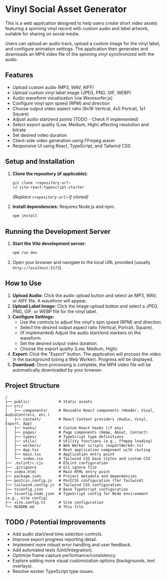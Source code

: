 # Vinyl Social Asset Generator

This is a web application designed to help users create short video assets featuring a spinning vinyl record with custom audio and label artwork, suitable for sharing on social media.

Users can upload an audio track, upload a custom image for the vinyl label, and configure animation settings. The application then generates and downloads an MP4 video file of the spinning vinyl synchronized with the audio.

## Features

*   Upload custom audio (MP3, WAV, AIFF)
*   Upload custom vinyl label image (JPEG, PNG, GIF, WEBP)
*   Audio waveform visualization (via Wavesurfer.js)
*   Configure vinyl spin speed (RPM) and direction
*   Choose output video aspect ratio (9x16 Vertical, 4x5 Portrait, 1x1 Square)
*   Adjust audio start/end points (TODO - Check if implemented)
*   Select export quality (Low, Medium, High) affecting resolution and bitrate
*   Set desired video duration
*   Client-side video generation using FFmpeg.wasm
*   Responsive UI using React, TypeScript, and Tailwind CSS

## Setup and Installation

1.  **Clone the repository (if applicable):**
    ```bash
    git clone <repository-url>
    cd vite-react-typescript-starter 
    ```
    *(Replace `<repository-url>` if cloned)*

2.  **Install dependencies:**
    Requires Node.js and npm.
    ```bash
    npm install
    ```

## Running the Development Server

1.  **Start the Vite development server:**
    ```bash
    npm run dev
    ```
2.  Open your browser and navigate to the local URL provided (usually `http://localhost:5173`).

## How to Use

1.  **Upload Audio:** Click the audio upload button and select an MP3, WAV, or AIFF file. A waveform will appear.
2.  **Upload Label Image:** Click the image upload button and select a JPEG, PNG, GIF, or WEBP file for the vinyl label.
3.  **Configure Settings:**
    *   Use the controls to adjust the vinyl's spin speed (RPM) and direction.
    *   Select the desired output aspect ratio (Vertical, Portrait, Square).
    *   (If implemented) Adjust the audio start/end markers on the waveform.
    *   Set the desired output video duration.
    *   Choose the export quality (Low, Medium, High).
4.  **Export:** Click the "Export" button. The application will process the video in the background (using a Web Worker). Progress will be displayed.
5.  **Download:** Once processing is complete, the MP4 video file will be automatically downloaded by your browser.

## Project Structure

```
/
├── public/             # Static assets
├── src/
│   ├── components/     # Reusable React components (Header, Vinyl, AudioControls, etc.)
│   ├── context/        # React Context providers (Audio, Vinyl, Export, App)
│   ├── hooks/          # Custom React hooks (if any)
│   ├── pages/          # Page components (Home, About, Contact)
│   ├── types/          # TypeScript type definitions
│   ├── utils/          # Utility functions (e.g., ffmpeg loading)
│   ├── workers/        # Web Worker scripts (exportWorker.ts)
│   ├── App.tsx         # Root application component with routing
│   ├── main.tsx        # Application entry point
│   └── index.css       # Tailwind CSS base styles and custom CSS
├── .eslintrc.cjs       # ESLint configuration
├── .gitignore          # Git ignore file
├── index.html          # Main HTML entry point
├── package.json        # Project metadata and dependencies
├── postcss.config.js   # PostCSS configuration (for Tailwind)
├── tailwind.config.js  # Tailwind CSS configuration
├── tsconfig.json       # Base TypeScript configuration
├── tsconfig.node.json  # TypeScript config for Node environment (e.g., Vite config)
├── vite.config.ts      # Vite configuration
└── README.md           # This file
```

## TODO / Potential Improvements

*   Add audio start/end time selection controls.
*   Improve export progress reporting detail.
*   Implement more robust error handling and user feedback.
*   Add automated tests (Unit/Integration).
*   Optimize frame capture performance/consistency.
*   Explore adding more visual customization options (backgrounds, text overlays).
*   Resolve worker TypeScript type issues. 